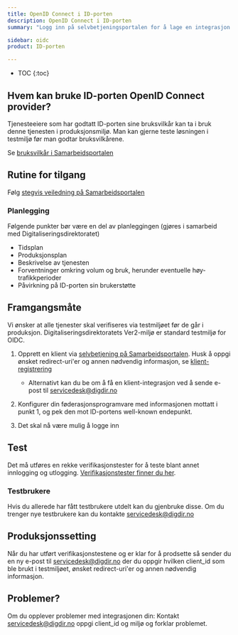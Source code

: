 ```yaml
---
title: OpenID Connect i ID-porten
description: OpenID Connect i ID-porten
summary: "Logg inn på selvbetjeningsportalen for å lage en integrasjon med ID-porten OIDC"

sidebar: oidc
product: ID-porten

---
```

 
* TOC
{:toc}

## Hvem kan bruke ID-porten OpenID Connect provider?
Tjenesteeiere som har godtatt ID-porten sine bruksvilkår kan ta i bruk denne tjenesten i produksjonsmiljø. Man kan gjerne teste løsningen i testmiljø før man godtar bruksvilkårene.

Se [bruksvilkår i Samarbeidsportalen](https://samarbeid.digdir.no)

## Rutine for tilgang
Følg [stegvis veiledning på Samarbeidsportalen](https://samarbeid.digdir.no/id-porten/ta-i-bruk-id-porten/94)

### Planlegging
Følgende punkter bør være en del av planleggingen (gjøres i samarbeid med Digitaliseringsdirektoratet)

* Tidsplan
* Produksjonsplan
* Beskrivelse av tjenesten
* Forventninger omkring volum og bruk, herunder eventuelle høy-trafikkperioder
* Påvirkning på ID-porten sin brukerstøtte


## Framgangsmåte

Vi ønsker at alle tjenester skal verifiseres via testmiljøet før de går i produksjon. Digitaliseringsdirektoratets Ver2-miljø er standard testmiljø for OIDC.

1. Opprett en klient via [selvbetjening på Samarbeidsportalen](https://selvbetjening-samarbeid.difi.no). Husk å oppgi ønsket redirect-uri'er og annen nødvendig informasjon, se [klient-registrering]({{site.baseurl}}/docs/idporten/oidc/oidc_func_clientreg)
   - Alternativt kan du be om å få en klient-integrasjon ved å sende e-post til <a href="mailto:servicedesk@digdir.no">servicedesk@digdir.no</a>

 2. Konfigurer din føderasjonsprogramvare med informasjonen mottatt i punkt 1, og pek den mot ID-portens well-known endepunkt.
 3. Det skal nå være mulig å logge inn

## Test

Det må utføres en rekke verifikasjonstester for å teste blant annet innlogging og utlogging. [Verifikasjonstester finner du her]({{site.baseurl}}/docs/idporten/idporten/idporten_verifikasjonstester).  


### Testbrukere

Hvis du allerede har fått testbrukere utdelt kan du gjenbruke disse. Om du trenger nye testbrukere kan du kontakte <a href="mailto:servicedesk@digdir.no">servicedesk@digdir.no</a>

## Produksjonssetting

Når du har utført verifikasjonstestene og er klar for å prodsette så sender du en ny e-post til <a href="mailto:servicedesk@digdir.no">servicedesk@digdir.no</a> der du oppgir hvilken client_id som ble brukt i testmiljøet, ønsket redirect-uri'er og annen nødvendig informasjon.

## Problemer?

Om du opplever problemer med integrasjonen din: Kontakt <a href="mailto:servicedesk@digdir.no">servicedesk@digdir.no</a> oppgi client_id og miljø og forklar problemet.
